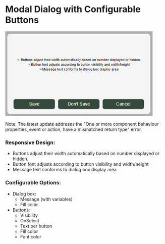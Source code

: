 # Modal Dialog with Configurable Buttons
![(./../ModalDialog/DialogBoxComponent.png)](./../ModalDialog/DialogBoxComponent.png)

Note: The latest update addreses the "One or more component behaviour properties, event or action, have a mismatched return type" error.

### Responsive Design:
- Buttons adjust their width automatically based on number displayed or hidden.
- Button font adjusts according to button visibility and width/height
- Message text conforms to dialog box display area
### Configurable Options:
- Dialog box:
  - Message (with variables)
  - Fill color
- Buttons:
  - Visibility
  - OnSelect
  - Text per button
  - Fill color
  - Font color
